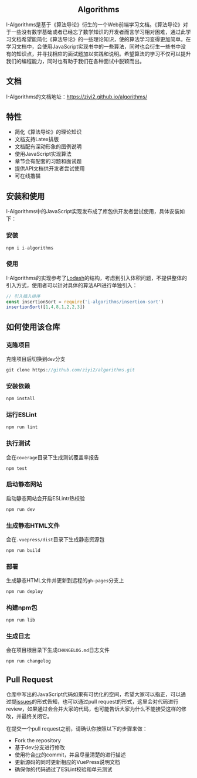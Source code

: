 <h2 align="center">Algorithms</h2>

I-Algorithms是基于《算法导论》衍生的一个Web前端学习文档。《算法导论》对于一些没有数学基础或者已经忘了数学知识的开发者而言学习相对困难，通过此学习文档希望能简化《算法导论》的一些理论知识，使的算法学习变得更加简单。在学习文档中，会使用JavaScript实现书中的一些算法，同时也会衍生一些书中没有的知识点，并寻找相应的面试题加以实践和说明。希望算法的学习不仅可以提升我们的编程能力，同时也有助于我们在各种面试中脱颖而出。


## 文档

I-Algorithms的文档地址：https://ziyi2.github.io/algorithms/

## 特性

- 简化《算法导论》的理论知识
- 文档支持Latex排版
- 文档配有深动形象的图例说明
- 使用JavaScript实现算法
- 章节会有配套的习题和面试题
- 提供API文档供开发者尝试使用
- 可在线撸猫

## 安装和使用

I-Algorithms中的JavaScript实现发布成了库包供开发者尝试使用，具体安装如下：

### 安装

``` javascript
npm i i-algorithms
```

### 使用

I-Algorithms的实现参考了[Lodash](https://github.com/lodash/lodash)的结构，考虑到引入体积问题，不提供整体的引入方式，使用者可以针对具体的算法API进行单独引入：

``` javascript
// 引入插入排序
const insertionSort = require('i-algorithms/insertion-sort')
insertionSort([1,4,8,1,2,2,3])
```

## 如何使用该仓库

###  克隆项目

克隆项目后切换到`dev`分支

``` javascript
git clone https://github.com/ziyi2/algorithms.git
```

### 安装依赖

``` javascript
npm install
```

### 运行ESLint

``` javascript
npm run lint
```

### 执行测试

会在`coverage`目录下生成测试覆盖率报告

``` javascript
npm test
```

### 启动静态网站

启动静态网站会开启ESLintr热校验

``` javascript
npm run dev
```

### 生成静态HTML文件

会在`.vuepress/dist`目录下生成静态资源包

``` javascript
npm run build
```

### 部署

生成静态HTML文件并更新到远程的`gh-pages`分支上

``` javascript
npm run deploy
```

### 构建npm包

``` javascript
npm run lib
```

### 生成日志

会在项目根目录下生成`CHANGELOG.md`日志文件

``` javascript
npm run changelog
```


## Pull Request

仓库中写出的JavaScript代码如果有可优化的空间，希望大家可以指正，可以通过提[issues](https://github.com/ziyi2/algorithms-javascript/issues)的形式告知，也可以通过pull request的形式，这里会对代码进行review，如果通过会合并大家的代码，也可能告诉大家为什么不能接受这样的修改，并最终关闭它。

在提交一个pull request之前，请确认你按照以下的步骤来做：

- Fork the repository
- 基于dev分支进行修改
- 使用符合[cz](https://juejin.im/post/5cc4694a6fb9a03238106eb9)的commit，并且尽量清楚的进行描述
- 更新源码的同时更新相应的VuePress说明文档
- 确保你的代码通过了ESLint校验和单元测试
